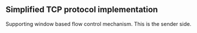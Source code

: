 ## Simplified TCP protocol implementation
Supporting window based flow control mechanism. This is the sender side.
